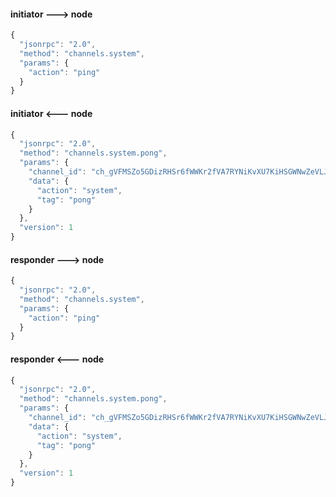 
#### initiator ---> node
```javascript
{
  "jsonrpc": "2.0",
  "method": "channels.system",
  "params": {
    "action": "ping"
  }
}
```

#### initiator <--- node
```javascript
{
  "jsonrpc": "2.0",
  "method": "channels.system.pong",
  "params": {
    "channel_id": "ch_gVFMSZo5GDizRHSr6fWWKr2fVA7RYNiKvXU7KiHSGWNwZeVLJ",
    "data": {
      "action": "system",
      "tag": "pong"
    }
  },
  "version": 1
}
```

#### responder ---> node
```javascript
{
  "jsonrpc": "2.0",
  "method": "channels.system",
  "params": {
    "action": "ping"
  }
}
```

#### responder <--- node
```javascript
{
  "jsonrpc": "2.0",
  "method": "channels.system.pong",
  "params": {
    "channel_id": "ch_gVFMSZo5GDizRHSr6fWWKr2fVA7RYNiKvXU7KiHSGWNwZeVLJ",
    "data": {
      "action": "system",
      "tag": "pong"
    }
  },
  "version": 1
}
```
